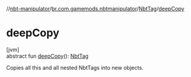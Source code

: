 //[nbt-manipulator](../../../index.md)/[br.com.gamemods.nbtmanipulator](../index.md)/[NbtTag](index.md)/[deepCopy](deep-copy.md)

# deepCopy

[jvm]\
abstract fun [deepCopy](deep-copy.md)(): [NbtTag](index.md)

Copies all this and all nested NbtTags into new objects.

